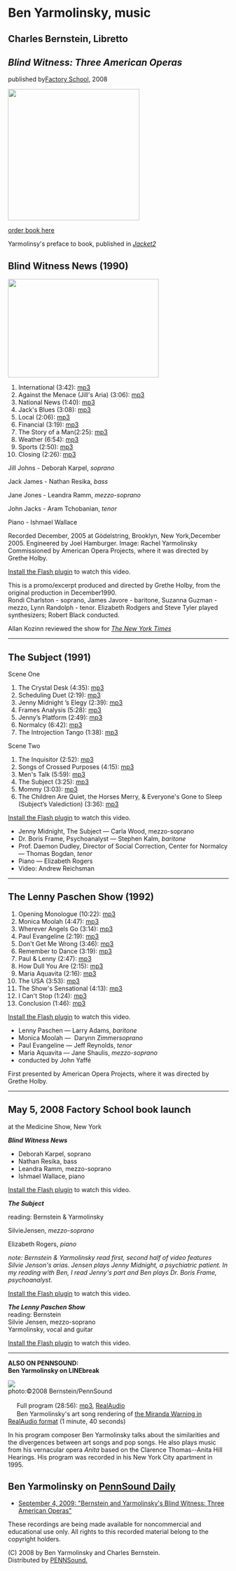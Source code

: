 Ben Yarmolinsky, music
======================

Charles Bernstein, Libretto
---------------------------

*Blind Witness: Three American Operas*
--------------------------------------

published by[Factory School,](http://factoryschool.com/pubs/blindwitness/) 2008

[<img src="http://epc.buffalo.edu/authors/bernstein/books/Blind-Witness-cov.JPG" height="300" />](http://factoryschool.com/pubs/blindwitness/)

[order book here](http://factoryschool.com/pubs/blindwitness/)

Yarmolinsy's preface to book, published in [*Jacket2*](https://jacket2.org/commentary/blind-witness-three-america-operas-ben-yarmolinsky-and-charles-bernstein#preface)  
  

Blind Witness News (1990)
-------------------------

<img src="images/blind-witness.jpg" width="344" height="225" />

1.  International (3:42): [mp3](http://media.sas.upenn.edu/pennsound/authors/Yarmolinsky/Blind/Blind-Witness-News_01-International.mp3)
2.  Against the Menace (Jill's Aria) (3:06): [mp3](http://media.sas.upenn.edu/pennsound/authors/Yarmolinsky/Blind/Blind-Witness-News_02-Against-the-Menace.mp3)
3.  National News (1:40): [mp3](http://media.sas.upenn.edu/pennsound/authors/Yarmolinsky/Blind/Blind-Witness-News_03_National.mp3)
4.  Jack's Blues (3:08): [mp3](http://media.sas.upenn.edu/pennsound/authors/Yarmolinsky/Blind/Blind-Witness-News_04_Jacks-Blues.mp3)
5.  Local (2:06): [mp3](http://media.sas.upenn.edu/pennsound/authors/Yarmolinsky/Blind/Blind-Witness-News_05_Local.mp3)
6.  Financial (3:19): [mp3](http://media.sas.upenn.edu/pennsound/authors/Yarmolinsky/Blind/Blind-Witness-News_06_Financial.mp3)
7.  The Story of a Man(2:25): [mp3](http://media.sas.upenn.edu/pennsound/authors/Yarmolinsky/Blind/Blind-Witness-News_07_Story-of-a-Man.mp3)
8.  Weather (6:54): [mp3](http://media.sas.upenn.edu/pennsound/authors/Yarmolinsky/Blind/Blind-Witness-News_08_Weather.mp3)
9.  Sports (2:50): [mp3](http://media.sas.upenn.edu/pennsound/authors/Yarmolinsky/Blind/Blind-Witness-News_09_Sports.mp3)
10. Closing (2:26): [mp3](http://media.sas.upenn.edu/pennsound/authors/Yarmolinsky/Blind/Blind-Witness-News_10_Closing.mp3)

Jill Johns - Deborah Karpel, *soprano*

Jack James - Nathan Resika, *bass*

Jane Jones - Leandra Ramm, *mezzo-soprano*

John Jacks - Aram Tchobanian, *tenor*

Piano - Ishmael Wallace

  

Recorded December, 2005 at Gödelstring, Brooklyn, New York,December 2005. Engineered by Joel Hamburger.
Image: Rachel Yarmolinsky
Commissioned by American Opera Projects, where it was directed by  Grethe Holby.

  

[Install the Flash plugin](http://get.adobe.com/flashplayer/) to watch this video.

  
  
This is a promo/excerpt produced and directed by Grethe Holby, from the original production in December1990.  
Rondi Charlston - soprano, James Javore - baritone, Suzanna Guzman - mezzo, Lynn Randolph - tenor. Elizabeth Rodgers and Steve Tyler played synthesizers; Robert Black conducted.  
  
Allan Kozinn reviewed the show for [*The New York Times*](http://epc.buffalo.edu/authors/bernstein/reviews/blind-witness_ny-times.html%22)

------------------------------------------------------------------------

The Subject (1991)
------------------

Scene One

1.  The Crystal Desk (4:35): [mp3](http://media.sas.upenn.edu/pennsound/authors/Yarmolinsky/Subject/The-Subject_01_Crytstal-Desk.mp3)
2.  Scheduling Duet (2:19): [mp3](http://media.sas.upenn.edu/pennsound/authors/Yarmolinsky/Subject/The-Subject_02_Scheduling-Duet.mp3)
3.  Jenny Midnight ’s Elegy (2:39): [mp3](http://media.sas.upenn.edu/pennsound/authors/Yarmolinsky/Subject/The-Subject_03_JMs-Elegy.mp3)
4.  Frames Analysis (5:28): [mp3](http://media.sas.upenn.edu/pennsound/authors/Yarmolinsky/Subject/The-Subject_04_Frames-Analysis.mp3)
5.  Jenny’s Platform (2:49): [mp3](http://media.sas.upenn.edu/pennsound/authors/Yarmolinsky/Subject/The-Subject_05_Jennys-Platfrom.mp3)
6.  Normalcy (6:42): [mp3](http://media.sas.upenn.edu/pennsound/authors/Yarmolinsky/Subject/The-Subject_06_Normalcy.mp3)
7.  The Introjection Tango (1:38): [mp3](http://media.sas.upenn.edu/pennsound/authors/Yarmolinsky/Subject/The-Subject_07_Introjection-Tango.mp3)

Scene Two

1.  The Inquisitor (2:52): [mp3](http://media.sas.upenn.edu/pennsound/authors/Yarmolinsky/Subject/The-Subject_08_The-Inquistor.mp3)  
2.  Songs of Crossed Purposes (4:15): [mp3](http://media.sas.upenn.edu/pennsound/authors/Yarmolinsky/Subject/The-Subject_09_Songs-of-Crossed-Purpose.mp3)  
3.  Men's Talk (5:59): [mp3](http://media.sas.upenn.edu/pennsound/authors/Yarmolinsky/Subject/The-Subject_10_Mens-Talk.mp3)  
4.  The Subject (3:25): [mp3](http://media.sas.upenn.edu/pennsound/authors/Yarmolinsky/Subject/The-Subject_11_The-Subject.mp3)  
5.  Mommy (3:03): [mp3](http://media.sas.upenn.edu/pennsound/authors/Yarmolinsky/Subject/The-Subject_12_Mommy.mp3)  
6.  The Children Are Quiet, the Horses Merry, & Everyone's Gone to Sleep (Subject’s Valediction) (3:36): [mp3](http://media.sas.upenn.edu/pennsound/authors/Yarmolinsky/Subject/The-Subject_13_The-Children-Are-Quiet.mp3)

  

[Install the Flash plugin](http://get.adobe.com/flashplayer/) to watch this video.

  
  

-   Jenny Midnight, The Subject — Carla Wood, mezzo-soprano  
-   Dr. Boris Frame, Psychoanalyst — Stephen Kalm, *baritone*
-   Prof. Daemon Dudley, Director of Social Correction, Center for Normalcy — Thomas Bogdan, *tenor*
-   Piano — Elizabeth Rogers
-   Video: Andrew Reichsman

------------------------------------------------------------------------

The Lenny Paschen Show (1992)
-----------------------------

1.  Opening Monologue (10:22): [mp3](http://media.sas.upenn.edu/pennsound/authors/Yarmolinsky/Lenny/Lenny-Paschen-Show_01_Opening-Monologue.mp3)
2.  Monica Moolah (4:47): [mp3](http://media.sas.upenn.edu/pennsound/authors/Yarmolinsky/Lenny/Lenny-Paschen-Show_02_Monica-Moolah.mp3)
3.  Wherever Angels Go (3:14): [mp3](http://media.sas.upenn.edu/pennsound/authors/Yarmolinsky/Lenny/Lenny-Paschen-Show_03_Wherever-Angels-Go.mp3)
4.  Paul Evangeline (2:19): [mp3](http://media.sas.upenn.edu/pennsound/authors/Yarmolinsky/Lenny/Lenny-Paschen-Show_04_Paul-Evangeline.mp3)
5.  Don't Get Me Wrong (3:46): [mp3](http://media.sas.upenn.edu/pennsound/authors/Yarmolinsky/Lenny/Lenny-Paschen-Show_05_Dont-Get-Me-Wrong.mp3)
6.  Remember to Dance (3:19): [mp3](http://media.sas.upenn.edu/pennsound/authors/Yarmolinsky/Lenny/Lenny-Paschen-Show_06_Remember-to-Dance.mp3)
7.  Paul & Lenny (2:47): [mp3](http://media.sas.upenn.edu/pennsound/authors/Yarmolinsky/Lenny/Lenny-Paschen-Show_07_Paul-and-Lenny.mp3)
8.  How Dull You Are (2:15): [mp3](http://media.sas.upenn.edu/pennsound/authors/Yarmolinsky/Lenny/Lenny-Paschen-Show_08_How-Dull-You-Are.mp3)
9.  Maria Aquavita (2:16): [mp3](http://media.sas.upenn.edu/pennsound/authors/Yarmolinsky/Lenny/Lenny-Paschen-Show_09_Maria-Aquavita.mp3)
10. The USA (3:53): [mp3](http://media.sas.upenn.edu/pennsound/authors/Yarmolinsky/Lenny/Lenny-Paschen-Show_10_The-USA.mp3)
11. The Show's Sensational (4:13): [mp3](http://media.sas.upenn.edu/pennsound/authors/Yarmolinsky/Lenny/Lenny-Paschen-Show_11_The-Shows-Sensational.mp3)
12. I Can't Stop (1:24): [mp3](http://media.sas.upenn.edu/pennsound/authors/Yarmolinsky/Lenny/Lenny-Paschen-Show_12_I-Cant-Stop.mp3)
13. Conclusion (1:46): [mp3](http://media.sas.upenn.edu/pennsound/authors/Yarmolinsky/Lenny/Lenny-Paschen-Show_13_Conclusion.mp3)

  

[Install the Flash plugin](http://get.adobe.com/flashplayer/) to watch this video.

  
  

-   Lenny Paschen — Larry Adams, *baritone*
-   Monica Moolah —  Darynn Zimmer*soprano*
-   Paul Evangeline — Jeff Reynolds, *tenor*
-   Maria Aquavita — Jane Shaulis, *mezzo-soprano*
-   conducted by John Yaffé

First presented by American Opera Projects, where it was directed by  Grethe Holby.

------------------------------------------------------------------------


May 5, 2008 Factory School book launch
--------------------------------------

at the Medicine Show, New York

***Blind Witness News***

-   Deborah Karpel, soprano
-   Nathan Resika, bass
-   Leandra Ramm, mezzo-soprano
-   Ishmael Wallace, piano

  

[Install the Flash plugin](http://get.adobe.com/flashplayer/) to watch this video.

  
  
***The Subject***

reading: Bernstein & Yarmolinsky

SilvieJensen, *mezzo-soprano*

Elizabeth Rogers, *piano*

  
*note: Bernstein & Yarmolinsky read first, second half of video
features Silvie Jenson's arias.*
*Jensen plays Jenny Midnight,
a psychiatric patient. In my reading with Ben, I read Jenny's
part and Ben plays Dr. Boris Frame, psychoanalyst.*  
  

[Install the Flash plugin](http://get.adobe.com/flashplayer/) to watch this video.

  
  
***The Lenny Paschen Show***  
reading: Bernstein  
Silvie Jensen, mezzo-soprano  
Yarmolinsky, vocal and guitar  
  

[Install the Flash plugin](http://get.adobe.com/flashplayer/) to watch this video.

  
  

------------------------------------------------------------------------

**ALSO ON PENNSOUND:  
Ben Yarmolinsky on LINEbreak**

![](images/portraits/Yarmolinksy-Ben_Ch-Bernstein_6-21-08.jpg)  
photo:©2008 Bernstein/PennSound

<img src="http://writing.upenn.edu/pennsound/x/favicon.png" width="16" height="16" /> Full
program (28:56): [mp3](http://media.sas.upenn.edu/pennsound/groups/LINEbreak/Yarmolinsky/Yarmolinsky-Ben_LINEbreak_NY_1995.mp3), [RealAudio](http://media.sas.upenn.edu/pennsound/groups/LINEbreak/Yarmolinsky/Yarmolinsky-Ben_LINEbreak_NY_1995.ra)  
<img src="http://writing.upenn.edu/pennsound/x/favicon.png" width="16" height="16" /> Ben
Yarmolinsky's art song rendering of [the
Miranda Warning in RealAudio format](http://media.sas.upenn.edu/pennsound/groups/LINEbreak/Yarmolinsky/Yarmolinsky-Ben_miranda-warning.ra) (1 minute, 40 seconds)

In his program composer Ben Yarmolinsky
talks about the similarities and the divergences between art
songs and pop songs. He also plays music from his vernacular
opera *Anita* based on the Clarence Thomas--Anita Hill Hearings.
His program was recorded in his New York City apartment in 1995.

Ben Yarmolinsky on [PennSound Daily](http://writing.upenn.edu/pennsound/daily)
------------------------------------------------------------------------------

-   [September 4, 2009: "Bernstein and Yarmolinsky's Blind Witness: Three American Operas"](http://writing.upenn.edu/pennsound/daily/200809.php#4_14:37)

  
  

These recordings are being made available
for noncommercial and educational use only. All rights to this
recorded material belong to the copyright holders.

(C) 2008 by Ben Yarmolinsky and Charles Bernstein.  
Distributed by [PENNSound.](../index.html)
